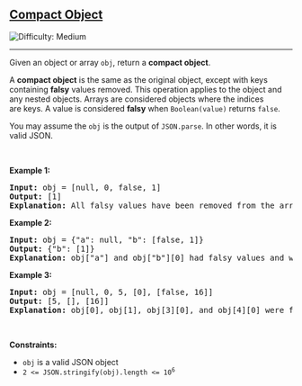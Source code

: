 <h2><a href="https://leetcode.com/problems/compact-object">Compact Object</a></h2> <img src='https://img.shields.io/badge/Difficulty-Medium-orange' alt='Difficulty: Medium' /><hr><p>Given an object or array&nbsp;<code>obj</code>, return a <strong>compact object</strong>.</p>

<p>A <strong>compact object</strong>&nbsp;is the same as the original object, except with keys containing <strong>falsy</strong> values removed. This operation applies to the object and any nested objects. Arrays are considered objects where&nbsp;the indices are&nbsp;keys. A value is&nbsp;considered <strong>falsy</strong>&nbsp;when <code>Boolean(value)</code> returns <code>false</code>.</p>

<p>You may assume the&nbsp;<code>obj</code> is&nbsp;the output of&nbsp;<code>JSON.parse</code>. In other words, it is valid JSON.</p>

<p>&nbsp;</p>
<p><strong class="example">Example 1:</strong></p>

<pre>
<strong>Input:</strong> obj = [null, 0, false, 1]
<strong>Output:</strong> [1]
<strong>Explanation:</strong> All falsy values have been removed from the array.
</pre>

<p><strong class="example">Example 2:</strong></p>

<pre>
<strong>Input:</strong> obj = {&quot;a&quot;: null, &quot;b&quot;: [false, 1]}
<strong>Output:</strong> {&quot;b&quot;: [1]}
<strong>Explanation:</strong> obj[&quot;a&quot;] and obj[&quot;b&quot;][0] had falsy values and were removed.</pre>

<p><strong class="example">Example 3:</strong></p>

<pre>
<strong>Input:</strong> obj = [null, 0, 5, [0], [false, 16]]
<strong>Output:</strong> [5, [], [16]]
<strong>Explanation:</strong> obj[0], obj[1], obj[3][0], and obj[4][0] were falsy and removed.
</pre>

<p>&nbsp;</p>
<p><strong>Constraints:</strong></p>

<ul>
	<li><code>obj</code> is a valid JSON object</li>
	<li><code>2 &lt;= JSON.stringify(obj).length &lt;= 10<sup>6</sup></code></li>
</ul>